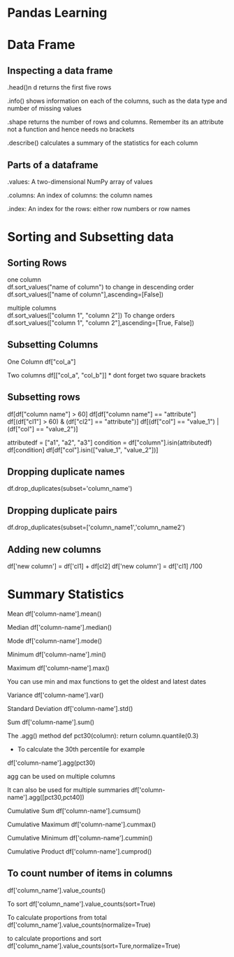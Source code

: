 # Pandas Learning

# Data Frame

## Inspecting a data frame

.head()n d
returns the first five rows

.info() 
shows information on each of the columns, such as the data type and number of missing values

.shape 
returns the number of rows and columns. Remember its an attribute not a function and hence needs no brackets

.describe() 
calculates a summary of the statistics for each column

## Parts of a dataframe

.values: 
A two-dimensional NumPy array of values

.columns: 
An index of columns: the column names

.index: 
An index for the rows: either row numbers or row names

# Sorting and Subsetting data

## Sorting Rows

one column	
df.sort_values("name of column")
to change in descending order
df.sort_values(["name of column"],ascending=[False])

multiple columns	
df.sort_values(["column 1", "column 2"])
To change orders
df.sort_values(["column 1", "column 2"],ascending=[True, False])

## Subsetting Columns

One Column
df["col_a"]

Two columns
df[["col_a", "col_b"]]   * dont forget two square brackets

## Subsetting rows

df[df["column name"] > 60]
df[df["column name"] == "attribute"]
df[(df["cl1"] > 60) & (df["cl2"] == "attribute")]
df[(df["col"] == "value_1") | (df["col"] == "value_2")]

attributedf = ["a1", "a2", "a3"]
condition = df["column"].isin(attributedf)
df[condition]
df[df["col"].isin(["value_1", "value_2"])]

## Dropping duplicate names
df.drop_duplicates(subset='column_name') 

## Dropping duplicate pairs
df.drop_duplicates(subset=['column_name1','column_name2') 

## Adding new columns

df['new column'] = df['cl1] + df[cl2]
df['new column'] = df['cl1] /100

# Summary Statistics

Mean
df['column-name'].mean()

Median
df['column-name'].median()

Mode
df['column-name'].mode()

Minimum
df['column-name'].min()

Maximum
df['column-name'].max()

You can use min and max functions to get the oldest and latest dates

Variance
df['column-name'].var()

Standard Deviation
df['column-name'].std()

Sum
df['column-name'].sum()

The .agg() method
def pct30(column):
    return column.quantile(0.3)
- To calculate the 30th percentile   for example 

df['column-name'].agg(pct30)

agg can be used on multiple columns

It can also be used for multiple summaries
df['column-name'].agg([pct30,pct40])

Cumulative Sum
df['column-name'].cumsum()

Cumulative Maximum
df['column-name'].cummax()

Cumulative Minimum
df['column-name'].cummin()

Cumulative Product
df['column-name'].cumprod()

## To count number of items in columns
df['column_name'].value_counts()

To sort
df['column_name'].value_counts(sort=True)

To calculate proportions from total
df['column_name'].value_counts(normalize=True)

to calculate proportions and sort
df['column_name'].value_counts(sort=Ture,normalize=True)

